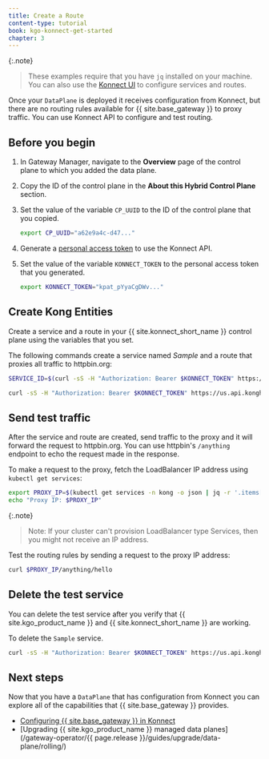 ```yaml
---
title: Create a Route
content-type: tutorial
book: kgo-konnect-get-started
chapter: 3
---
```


{:.note}
> These examples require that you have `jq` installed on your machine. You can also use the [Konnect UI](https://cloud.konghq.com) to configure services and routes.

Once your `DataPlane` is deployed it receives configuration from Konnect, but there are no routing rules available for {{ site.base_gateway }} to proxy traffic. You can use Konnect API to configure and test routing.

## Before you begin

1. In Gateway Manager, navigate to the **Overview** page of the control plane to which you added the data plane.
1. Copy the ID of the control plane in the **About this Hybrid Control Plane** section.
1. Set the value of the variable `CP_UUID` to the ID of the control plane that you copied.

    ```bash
    export CP_UUID="a62e9a4c-d47..."
    ```

1. Generate a [personal access token](https://cloud.konghq.com/global/account/tokens) to use the Konnect API.
1. Set the value of the variable `KONNECT_TOKEN` to the personal access token that you generated.

    ```bash
    export KONNECT_TOKEN="kpat_pYyaCgDWv..."
    ```

## Create Kong Entities

Create a service and a route in your {{ site.konnect_short_name }} control plane using the variables that you set.

The following commands create a service named _Sample_ and a route that proxies all traffic to httpbin.org:

```bash
SERVICE_ID=$(curl -sS -H "Authorization: Bearer $KONNECT_TOKEN" https://us.api.konghq.com/v2/control-planes/$CP_UUID/core-entities/services -d name=Sample -d url=https://httpbin.org | jq -r .id)

curl -sS -H "Authorization: Bearer $KONNECT_TOKEN" https://us.api.konghq.com/v2/control-planes/$CP_UUID/core-entities/services/$SERVICE_ID/routes -d "paths[]=/"
```

## Send test traffic

After the service and route are created, send traffic to the proxy and it will forward the request to httpbin.org. You can use httpbin's `/anything` endpoint to echo the request made in the response.

To make a request to the proxy, fetch the LoadBalancer IP address using `kubectl get services`:

```bash
export PROXY_IP=$(kubectl get services -n kong -o json | jq -r '.items[] | .status.loadBalancer?|.ingress[]?|.ip')
echo "Proxy IP: $PROXY_IP"
```

{:.note}
> Note: If your cluster can't provision LoadBalancer type Services, then you might not receive an IP address.

Test the routing rules by sending a request to the proxy IP address:

```bash
curl $PROXY_IP/anything/hello
```

## Delete the test service

You can delete the test service after you verify that {{ site.kgo_product_name }} and {{ site.konnect_short_name }} are working.

To delete the `Sample` service.

```bash
curl -sS -H "Authorization: Bearer $KONNECT_TOKEN" https://us.api.konghq.com/v2/runtime-groups/$CP_UUID/core-entities/services/$SERVICE_ID -X DELETE
```

## Next steps

Now that you have a `DataPlane` that has configuration from Konnect you can explore all of the capabilities that {{ site.base_gateway }} provides.

* [Configuring {{ site.base_gateway }} in Konnect](/konnect/runtime-manager/configuration/)
* [Upgrading {{ site.kgo_product_name }} managed data planes](/gateway-operator/{{ page.release }}/guides/upgrade/data-plane/rolling/)
